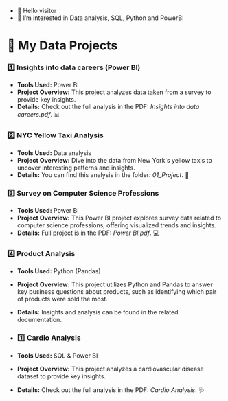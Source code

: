 - 👋 Hello visitor
- 👀 I’m interested in Data analysis, SQL, Python and PowerBI

# 🌟 My Data Projects

### 1️⃣ **Insights into data careers (Power BI)**  
- **Tools Used:** Power BI  
- **Project Overview:** This project analyzes data taken from a survey to provide key insights.  
- **Details:** Check out the full analysis in the PDF: *Insights into data careers.pdf*. 📊

### 2️⃣ **NYC Yellow Taxi Analysis**  
- **Tools Used:** Data analysis  
- **Project Overview:** Dive into the data from New York's yellow taxis to uncover interesting patterns and insights.  
- **Details:** You can find this analysis in the folder: *01_Project*. 🚖

### 3️⃣ **Survey on Computer Science Professions**  
- **Tools Used:** Power BI  
- **Project Overview:** This Power BI project explores survey data related to computer science professions, offering visualized trends and insights.  
- **Details:** Full project is in the PDF: *Power BI.pdf*. 💻

### 4️⃣ **Product Analysis**  
- **Tools Used:** Python (Pandas)  
- **Project Overview:** This project utilizes Python and Pandas to answer key business questions about products, such as identifying which pair of products were sold the most.  
- **Details:** Insights and analysis can be found in the related documentation. 

- ### 1️⃣ **Cardio Analysis**  
- **Tools Used:** SQL & Power BI  
- **Project Overview:** This project analyzes a cardiovascular disease dataset to provide key insights.  
- **Details:** Check out the full analysis in the PDF: *Cardio Analysis*. 🩺


<!---
DozedCupboard/DozedCupboard is a ✨ special ✨ repository because its `README.md` (this file) appears on your GitHub profile.
You can click the Preview link to take a look at your changes.
--->
